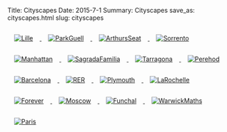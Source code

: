 Title: Cityscapes
Date: 2015-7-1
Summary: Cityscapes
save_as: cityscapes.html
slug: cityscapes

<a href="images/portfolio/Cityscapes/01_Lille.jpg" class="swipebox" title="Lille">
	<img src="images/portfolio/Cityscapes/thumb_01_Lille.jpg" alt="Lille" style="padding: 15px;"/>
</a>

<a href="images/portfolio/Cityscapes/02_ParkGuell.jpg" class="swipebox" title="ParkGuell">
	<img src="images/portfolio/Cityscapes/thumb_02_ParkGuell.jpg" alt="ParkGuell" style="padding: 15px;"/>
</a>

<a href="images/portfolio/Cityscapes/03_ArthursSeat.jpg" class="swipebox" title="ArthursSeat">
	<img src="images/portfolio/Cityscapes/thumb_03_ArthursSeat.jpg" alt="ArthursSeat" style="padding: 15px;"/>
</a>

<a href="images/portfolio/Cityscapes/05_Sorrento.jpg" class="swipebox" title="Sorrento">
	<img src="images/portfolio/Cityscapes/thumb_05_Sorrento.jpg" alt="Sorrento" style="padding: 15px;"/>
</a>

<a href="images/portfolio/Cityscapes/06_Manhattan.jpg" class="swipebox" title="Manhattan">
	<img src="images/portfolio/Cityscapes/thumb_06_Manhattan.jpg" alt="Manhattan" style="padding: 15px;"/>
</a>

<a href="images/portfolio/Cityscapes/07_SagradaFamilia.jpg" class="swipebox" title="SagradaFamilia">
	<img src="images/portfolio/Cityscapes/thumb_07_SagradaFamilia.jpg" alt="SagradaFamilia" style="padding: 15px;"/>
</a>

<a href="images/portfolio/Cityscapes/08_Tarragona.jpg" class="swipebox" title="Tarragona">
	<img src="images/portfolio/Cityscapes/thumb_08_Tarragona.jpg" alt="Tarragona" style="padding: 15px;"/>
</a>

<a href="images/portfolio/Cityscapes/09_Perehod.jpg" class="swipebox" title="Perehod">
	<img src="images/portfolio/Cityscapes/thumb_09_Perehod.jpg" alt="Perehod" style="padding: 15px;"/>
</a>

<a href="images/portfolio/Cityscapes/10_Barcelona.jpg" class="swipebox" title="Barcelona">
	<img src="images/portfolio/Cityscapes/thumb_10_Barcelona.jpg" alt="Barcelona" style="padding: 15px;"/>
</a>

<a href="images/portfolio/Cityscapes/11_RER.jpg" class="swipebox" title="RER">
	<img src="images/portfolio/Cityscapes/thumb_11_RER.jpg" alt="RER" style="padding: 15px;"/>
</a>

<a href="images/portfolio/Cityscapes/12_Plymouth.jpg" class="swipebox" title="Plymouth">
	<img src="images/portfolio/Cityscapes/thumb_12_Plymouth.jpg" alt="Plymouth" style="padding: 15px;"/>
</a>

<a href="images/portfolio/Cityscapes/13_LaRochelle.jpg" class="swipebox" title="LaRochelle">
	<img src="images/portfolio/Cityscapes/thumb_13_LaRochelle.jpg" alt="LaRochelle" style="padding: 15px;"/>
</a>

<a href="images/portfolio/Cityscapes/14_Forever.jpg" class="swipebox" title="Forever">
	<img src="images/portfolio/Cityscapes/thumb_14_Forever.jpg" alt="Forever" style="padding: 15px;"/>
</a>

<a href="images/portfolio/Cityscapes/15_Moscow.jpg" class="swipebox" title="Moscow">
	<img src="images/portfolio/Cityscapes/thumb_15_Moscow.jpg" alt="Moscow" style="padding: 15px;"/>
</a>

<a href="images/portfolio/Cityscapes/16_Funchal.jpg" class="swipebox" title="Funchal">
	<img src="images/portfolio/Cityscapes/thumb_16_Funchal.jpg" alt="Funchal" style="padding: 15px;"/>
</a>

<a href="images/portfolio/Cityscapes/17_WarwickMaths.jpg" class="swipebox" title="WarwickMaths">
	<img src="images/portfolio/Cityscapes/thumb_17_WarwickMaths.jpg" alt="WarwickMaths" style="padding: 15px;"/>
</a>

<a href="images/portfolio/Cityscapes/18_Paris.jpg" class="swipebox" title="Paris">
	<img src="images/portfolio/Cityscapes/thumb_18_Paris.jpg" alt="Paris" style="padding: 15px;"/>
</a>



<script type="text/javascript">
	;( function( $ ) {
	$( ".swipebox" ).swipebox();
	} )( jQuery );
</script>

